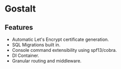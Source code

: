 # Gostalt

## Features

- Automatic Let's Encrypt certificate generation.
- SQL Migrations built in.
- Console command extensibility using spf13/cobra.
- DI Container.
- Granular routing and middleware.